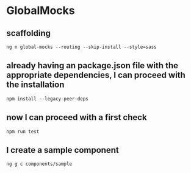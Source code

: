 # GlobalMocks

## scaffolding

```shell
ng n global-mocks --routing --skip-install --style=sass
```

## already having an package.json file with the appropriate dependencies, I can proceed with the installation

```shell
npm install --legacy-peer-deps
```

## now I can proceed with a first check

```shell
npm run test
```

## I create a sample component

```shell
ng g c components/sample
```
